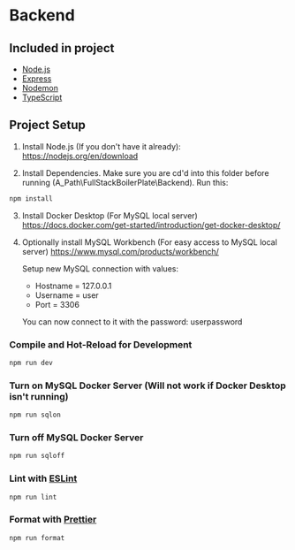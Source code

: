 # Backend

## Included in project

- [Node.js](https://nodejs.org/en)
- [Express](https://expressjs.com/)
- [Nodemon](https://nodemon.io/)
- [TypeScript](https://www.typescriptlang.org/)

## Project Setup

1. Install Node.js (If you don't have it already):
   https://nodejs.org/en/download

2. Install Dependencies. Make sure you are cd'd into this folder before running (A_Path\FullStackBoilerPlate\Backend). Run this:

```sh
npm install
```

3. Install Docker Desktop (For MySQL local server)
   https://docs.docker.com/get-started/introduction/get-docker-desktop/

4. Optionally install MySQL Workbench (For easy access to MySQL local server)
   https://www.mysql.com/products/workbench/

   Setup new MySQL connection with values:

   - Hostname = 127.0.0.1
   - Username = user
   - Port = 3306

   You can now connect to it with the password: userpassword

### Compile and Hot-Reload for Development

```sh
npm run dev
```

### Turn on MySQL Docker Server (Will not work if Docker Desktop isn't running)

```sh
npm run sqlon
```

### Turn off MySQL Docker Server

```sh
npm run sqloff
```

### Lint with [ESLint](https://eslint.org/)

```sh
npm run lint
```

### Format with [Prettier](https://prettier.io/)

```sh
npm run format
```
